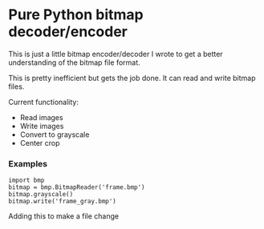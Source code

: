 <h1> Pure Python bitmap decoder/encoder</h1>

This is just a little bitmap encoder/decoder I wrote to get a better understanding of the bitmap file format.

This is pretty inefficient but gets the job done. It can read and write bitmap files.

Current functionality:
-  Read images
- Write images
- Convert to grayscale
- Center crop

<h3>Examples</h3>

```
import bmp
bitmap = bmp.BitmapReader('frame.bmp')
bitmap.grayscale()
bitmap.write('frame_gray.bmp')
```
Adding this to make a file change

